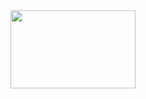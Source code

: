 
<img src=https://c.tenor.com/EJ2mIpyaRk0AAAAd/snicker_doodle7-chips.gif width="200" height="125"/>


